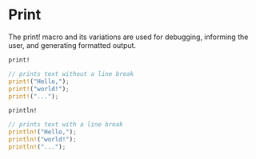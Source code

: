 # Print

The print! macro and its variations are used for debugging, informing the user, and generating formatted
output.

`print!`

```rust
// prints text without a line break
print!("Hello,");
print!("world!");
print!("...");
```

`println!`

```rust
// prints text with a line break
println!("Hello,");
println!("world!");
println!("...");
```
